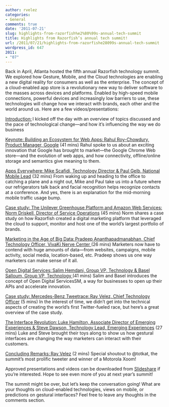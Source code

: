 ```yaml
---
author: rvelez
categories:
- General
comments: true
date: '2011-07-21'
slug: highlights-from-razorfish%e2%80%99s-annual-tech-summit
title: Highlights from Razorfish’s annual tech summit!
url: /2011/07/21/highlights-from-razorfishe28099s-annual-tech-summit
wordpress_id: 647
2011:
- "07"
---
```



Back in April, Atlanta hosted the fifth annual Razorfish technology summit. We explored how Gesture, Mobile, and the Cloud technologies are enabling a new digital reality for consumers as well as the enterprise. The concept of a cloud-enabled app store is a revolutionary new way to deliver software to the masses across devices and platforms. Enabled by high-speed mobile connections, powerful devices and increasingly low barriers to use, these technologies will change how we interact with brands, each other and the world around us.
Here are a few videos/presentations:

[Introduction:](http://technology.razorfish.com/TechSummit2011Videos/intro/f.htm) I kicked off the day with an overview of topics discussed and the pace of technological change—and how it’s influencing the way we do business

[ Keynote: Building an Ecosystem for Web Apps: Rahul Roy-Chowdury, Product Manager, Google](http://technology.razorfish.com/TechSummit2011Videos/webappsecosystem/f.htm) (41 mins) Rahul spoke to us about an exciting innovation that Google has brought to market—the Google Chrome Web store—and the evolution of web apps, and how connectivity, offline/online storage and semantics give meaning to them.

[Apps Everywhere: Mike Scafidi, Technology Director & Paul Gelb, National Mobile Lead](http://technology.razorfish.com/TechSummit2011Videos/appseverywhere/f.htm) (32 mins) From waking up and heading to the office to catching a plane and a night out, Mike and Paul take us into a future where our refrigerators talk back and facial recognition helps recognize contacts at a conference. And yes, there is an explanation for the mid-morning mobile traffic usage bump.

[Case study: The Unilever Greenhouse Platform and Amazon Web Services: Norm Driskell, Director of Service Operations](http://technology.razorfish.com/TechSummit2011Videos/greenhouse/f.htm) (45 mins) Norm shares a case study on how Razorfish created a digital marketing platform that leveraged the cloud to support, monitor and host one of the world’s largest portfolio of brands.

[Marketing in the Age of Big Data: Pradeep Ananthapadmanabhan, Chief Technology Officer, VivaKi Nerve Center ](http://technology.razorfish.com/TechSummit2011Videos/bigdata/f.htm)(26 mins) Marketers now have to contend with huge amounts of data—from websites, campaigns, mobile activity, social media, location-based, etc. Pradeep shows us one way marketers can make sense of it all.

[ Open Digital Services: Salim Hemdani, Group VP, Technology & Basel Salloum, Group VP, Technology ](http://technology.razorfish.com/TechSummit2011Videos/opendigitalservices/f.htm)(41 mins) Salim and Basel introduces the concept of Open Digital ServicesSM, a way for businesses to open up their APIs and accelerate innovation.

[Case study: Mercedes-Benz Tweetrace: Ray Velez, Chief Technology Officer](http://technology.razorfish.com/TechSummit2011Videos/tweetrace/f.htm) (5 mins) In the interest of time, we didn’t get into the technical aspects of creating the world’s first Twitter-fueled race, but here’s a great overview of the case study.

[The Interface Revolution: Luke Hamilton, Associate Director of Emerging Experiences & Steve Dawson, Technology Lead, Emerging Experiences](http://technology.razorfish.com/TechSummit2011Videos/emergingexperiences/f.htm) (27 mins) Luke and Steve brought their toys along to show us how gestural interfaces are changing the way marketers can interact with their customers.

[Concluding Remarks: Ray Velez](http://technology.razorfish.com/TechSummit2011Videos/conclusion/f.htm) (2 mins) Special shoutout to @totkat, the summit’s most prolific tweeter and winner of a Motorola Xoom!

Approved presentations and videos can be downloaded from [Slideshare](http://www.slideshare.net/razorfishtechnology) if you’re interested. Hope to see even more of you at next year’s summit!

The summit might be over, but let’s keep the conversation going! What are your thoughts on cloud-enabled technologies, views on mobile, or predictions on gestural interfaces? Feel free to leave any thoughts in the comments section.
